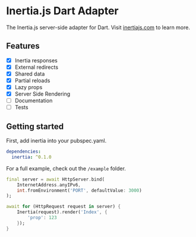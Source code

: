 # Inertia.js Dart Adapter

The Inertia.js server-side adapter for Dart. Visit [inertiajs.com](https://inertiajs.com) to learn more.

## Features

- [x] Inertia responses
- [x] External redirects
- [x] Shared data
- [x] Partial reloads
- [x] Lazy props
- [x] Server Side Rendering
- [ ] Documentation
- [ ] Tests

## Getting started

First, add inertia into your pubspec.yaml.

```yaml
dependencies:
  inertia: ^0.1.0
```

For a full example, check out the `/example` folder.

```dart
final server = await HttpServer.bind(
    InternetAddress.anyIPv6,
    int.fromEnvironment('PORT', defaultValue: 3000)
);

await for (HttpRequest request in server) {
    Inertia(request).render('Index', {
        'prop': 123
    });
}
```
